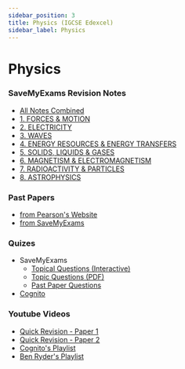 ```yaml
---
sidebar_position: 3
title: Physics (IGCSE Edexcel)
sidebar_label: Physics
---
```


# Physics

### SaveMyExams Revision Notes

- [All Notes Combined](https://mega.nz/file/E6RmHA4K#e2kYr2XlxGYowpgGHdk-iT7-8HUAg1X2ceJSJBUQbB0)
- [1. FORCES & MOTION](https://mega.nz/folder/AyIWwCyJ#3_uqSfLjeb2hokYbd9qr-g)
- [2. ELECTRICITY](https://mega.nz/folder/wmIEURYA#OMipRZM2VExAzYJonPetAg)
- [3. WAVES](https://mega.nz/folder/AqxHWTDA#nj0kNP0ZeXvkkVZ_0KR8tQ)
- [4. ENERGY RESOURCES & ENERGY TRANSFERS](https://mega.nz/folder/N7xRmQRA#8qiY-Optft6zL_7ASOHDLw)
- [5. SOLIDS, LIQUIDS & GASES](https://mega.nz/folder/0mAUzK6S#XisYZXGQKhHQEvI6lC58Hg)
- [6. MAGNETISM & ELECTROMAGNETISM](https://mega.nz/folder/5nA0jZKB#OCTNTH05CoDzAAfZB7Nz5w)
- [7. RADIOACTIVITY & PARTICLES](https://mega.nz/folder/4mZRHT4S#xkutxtYQoFFXU0IH46nHYg)
- [8. ASTROPHYSICS](https://mega.nz/folder/hyhmBRxb#Kyqg9q_-MrS8lOl_0zA8sw)

### Past Papers

- [from Pearson's Website](<https://qualifications.pearson.com/en/support/support-topics/exams/past-papers.html?Qualification-Family=International-GCSE&Qualification-Subject=Physics%20(2017)&Status=Pearson-UK:Status%2FLive&Specification-Code=Pearson-UK:Specification-Code%2Figcse17-physics>)
- [from SaveMyExams](https://www.savemyexams.com/igcse/physics/edexcel/-/pages/past-papers/)

### Quizes

- SaveMyExams
  - [Topical Questions (Interactive)](https://www.savemyexams.co.uk/igcse/physics/edexcel/19/topic-questions/)
  - [Topic Questions (PDF)](https://www.savemyexams.co.uk/igcse/physics/edexcel/19/topic-questions/pdf-list/)
  - [Past Paper Questions](https://www.savemyexams.co.uk/igcse/physics/edexcel/-/pages/topic-questions/)
- [Cognito](https://cognitoresources.org/resources/gcse/qsbytopic/physics/edexceligcse)

### Youtube Videos

- [Quick Revision - Paper 1](https://www.youtube.com/watch?v=9rP_kXumNdo)
- [Quick Revision - Paper 2](https://www.youtube.com/watch?v=P8M5MBrQFlg)
- [Cognito's Playlist](https://www.youtube.com/watch?v=JGwcDCeYRYo&list=PLidqqIGKox7UVC-8WC9djoeBzwxPeXph7)
- [Ben Ryder's Playlist](https://www.youtube.com/watch?v=6GYx9c_NQTU&list=PL824F0FA17CE3947A)
